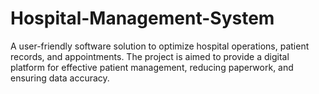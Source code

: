 # Hospital-Management-System
A user-friendly software solution to optimize hospital operations, patient records, and appointments.
The project is aimed to provide a digital platform for effective patient management, reducing paperwork, and ensuring data accuracy.
